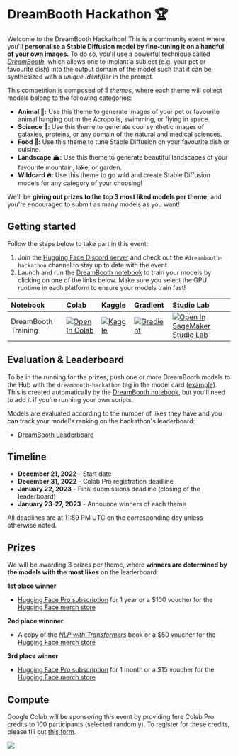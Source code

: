 # DreamBooth Hackathon 🏆

Welcome to the DreamBooth Hackathon! This is a community event where you'll **personalise a Stable Diffusion model by fine-tuning it on a handful of your own images.** To do so, you'll use a powerful technique called [_DreamBooth_](https://arxiv.org/abs/2208.12242), which allows one to implant a subject (e.g. your pet or favourite dish) into the output domain of the model such that it can be synthesized with a _unique identifier_ in the prompt.

This competition is composed of 5 _themes_, where each theme will collect models belong to the following categories:

* **Animal 🐨:** Use this theme to generate images of your pet or favourite animal hanging out in the Acropolis, swimming, or flying in space.
* **Science 🔬:** Use this theme to generate cool synthetic images of galaxies, proteins, or any domain of the natural and medical sciences.
* **Food 🍔:** Use this theme to tune Stable Diffusion on your favourite dish or cuisine.
* **Landscape 🏔:** Use this theme to generate beautiful landscapes of your favourite mountain, lake, or garden.
* **Wildcard 🔥:** Use this theme to go wild and create Stable Diffusion models for any category of your choosing!

We'll be **giving out prizes to the top 3 most liked models per theme**, and you're encouraged to submit as many models as you want! 

## Getting started

Follow the steps below to take part in this event:

1. Join the [Hugging Face Discord server](https://huggingface.co/join/discord) and check out the `#dreambooth-hackathon` channel to stay up to date with the event.
2. Launch and run the [DreamBooth notebook](https://github.com/huggingface/diffusion-models-class/blob/main/hackathon/dreambooth.ipynb) to train your models by clicking on one of the links below. Make sure you select the GPU runtime in each platform to ensure your models train fast!

| Notebook                                     | Colab                                                                                                                                                                                               | Kaggle                                                                                                                                                                                                   | Gradient                                                                                                                                                                               | Studio Lab                                                                                                                                                                                                   |
|:--------------------------------------------|:----------------------------------------------------------------------------------------------------------------------------------------------------------------------------------------------------|:---------------------------------------------------------------------------------------------------------------------------------------------------------------------------------------------------------|:---------------------------------------------------------------------------------------------------------------------------------------------------------------------------------------|:-------------------------------------------------------------------------------------------------------------------------------------------------------------------------------------------------------------|
| DreamBooth Training                              | [![Open In Colab](https://colab.research.google.com/assets/colab-badge.svg)](https://colab.research.google.com/github/huggingface/diffusion-models-class/blob/main/hackathon/dreambooth.ipynb)              | [![Kaggle](https://kaggle.com/static/images/open-in-kaggle.svg)](https://kaggle.com/kernels/welcome?src=https://github.com/huggingface/diffusion-models-class/blob/main/hackathon/dreambooth.ipynb)              | [![Gradient](https://assets.paperspace.io/img/gradient-badge.svg)](https://console.paperspace.com/github/huggingface/diffusion-models-class/blob/main/hackathon/dreambooth.ipynb)              | [![Open In SageMaker Studio Lab](https://studiolab.sagemaker.aws/studiolab.svg)](https://studiolab.sagemaker.aws/import/github/huggingface/diffusion-models-class/blob/main/hackathon/dreambooth.ipynb)              |

## Evaluation & Leaderboard

To be in the running for the prizes, push one or more DreamBooth models to the Hub with the `dreambooth-hackathon` tag in the model card ([example](https://huggingface.co/lewtun/ccorgi-dog/blob/main/README.md#L9)). This is created automatically by the [DreamBooth notebook](https://github.com/huggingface/diffusion-models-class/blob/main/hackathon/dreambooth.ipynb), but you'll need to add it if you're running your own scripts.

Models are evaluated according to the number of likes they have and you can track your model's ranking on the hackathon's leaderboard:

* [DreamBooth Leaderboard](https://huggingface.co/spaces/dreambooth-hackathon/leaderboard)

## Timeline

* **December 21, 2022** - Start date
* **December 31, 2022** - Colab Pro registration deadline
* **January 22, 2023** - Final submissions deadline (closing of the leaderboard)
* **January 23-27, 2023** - Announce winners of each theme

All deadlines are at 11:59 PM UTC on the corresponding day unless otherwise noted.

## Prizes

We will be awarding 3 prizes per theme, where **winners are determined by the models with the most likes** on the leaderboard:

**1st place winner**

* [Hugging Face Pro subscription](https://huggingface.co/pricing) for 1 year or a $100 voucher for the [Hugging Face merch store](https://store.huggingface.co/)

**2nd place winnner**

* A copy of the [_NLP with Transformers_](https://transformersbook.com/) book or a $50 voucher for the [Hugging Face merch store](https://store.huggingface.co/)

**3rd place winner**

* [Hugging Face Pro subscription](https://huggingface.co/pricing) for 1 month or a $15 voucher for the [Hugging Face merch store](https://store.huggingface.co/)


## Compute

Google Colab will be sponsoring this event by providing fere Colab Pro credits to 100 participants (selected randomly). To register for these credits, please fill out [this form](https://docs.google.com/forms/d/e/1FAIpQLSeE_js5bxq_a_nFTglbZbQqjd6KNDD9r4YRg42kDFGSb5aoYQ/viewform).

![](https://lh3.googleusercontent.com/-l6dUgmPOKMM/X7w3nNn3OpI/AAAAAAAALAg/74fTRiPqikMURTD_Dn4PzAVADey2_6lLwCNcBGAsYHQ/s400/colab-logo-128x128.png)
